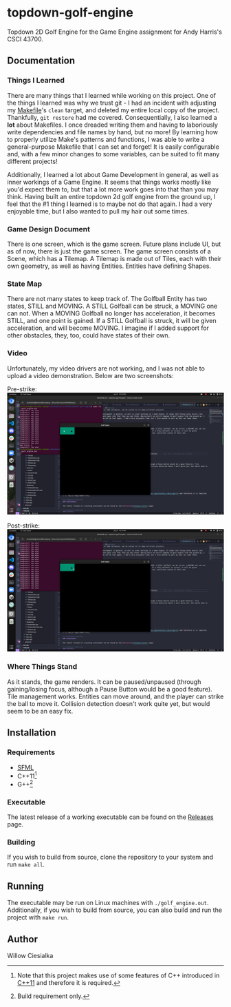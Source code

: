 # topdown-golf-engine
Topdown 2D Golf Engine for the Game Engine assignment for Andy Harris's CSCI 43700.

## Documentation
### Things I Learned

There are many things that I learned while working on this project. One of the things I learned was why we trust git - I had an incident with adjusting my [Makefile](Makefile)'s `clean` target, and deleted my entire local copy of the project. Thankfully, `git restore` had me covered. Consequentially, I also learned a __lot__ about Makefiles. I once dreaded writing them and having to laboriously write dependencies and file names by hand, but no more! By learning how to properly utilize Make's patterns and functions, I was able to write a general-purpose Makefile that I can set and forget! It is easily configurable and, with a few minor changes to some variables, can be suited to fit many different projects!

Additionally, I learned a lot about Game Development in general, as well as inner workings of a Game Engine. It seems that things works mostly like you'd expect them to, but that a lot more work goes into that than you may think. Having built an entire topdown 2d golf engine from the ground up, I feel that the #1 thing I learned is to maybe not do that again. I had a very enjoyable time, but I also wanted to pull my hair out some times.

### Game Design Document

There is one screen, which is the game screen. Future plans include UI, but as of now, there is just the game screen. The game screen consists of a Scene, which has a Tilemap. A Tilemap is made out of Tiles, each with their own geometry, as well as having Entities. Entities have defining Shapes.

### State Map

There are not many states to keep track of. The Golfball Entity has two states, STILL and MOVING. A STILL Golfball can be struck, a MOVING one can not. When a MOVING Golfball no longer has acceleration, it becomes STILL, and one point is gained. If a STILL Golfball is struck, it will be given acceleration, and will become MOVING. I imagine if I added support for other obstacles, they, too, could have states of their own.

### Video

Unfortunately, my video drivers are not working, and I was not able to upload a video demonstration. Below are two screenshots:

Pre-strike:
![pre-strike](<Screenshot from 2023-06-21 22-14-52.png>)

Post-strike:
![post-strike](image.png)

### Where Things Stand

As it stands, the game renders. It can be paused/unpaused (through gaining/losing focus, although a Pause Button would be a good feature). Tile management works. Entities can move around, and the player can strike the ball to move it. Collision detection doesn't work quite yet, but would seem to be an easy fix. 

## Installation

### Requirements

- [SFML](https://www.sfml-dev.org/)
- C++11[^1]
- G++[^2]

[^1]: Note that this project makes use of some features of C++ introduced in [C++11](https://en.cppreference.com/w/cpp/11) and therefore it is required.
[^2]: Build requirement only.

### Executable

The latest release of a working executable can be found on the [Releases](releases/latest) page.

### Building

If you wish to build from source, clone the repository to your system and run `make all`.

## Running

The executable may be run on Linux machines with `./golf_engine.out`. Additionally, if you wish to build from source, you can also build and run the project with `make run`.

## Author

Willow Ciesialka